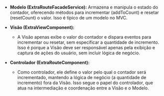 - **Modelo (ExtraRouteFacadeService):**
    Armazena e manipula o estado do contador, oferecendo métodos para incrementar (addToCount) e resetar
(resetCount) o valor. Isso é típico de um modelo no MVC.

- **Visão (ExtraViewComponent):**
  - A Visão apenas exibe o valor do contador e dispara eventos para incrementar ou resetar, sem especificar a 
  quantidade de incremento. Isso é porque a Visão deve ser responsável apenas pela exibição e
  captura de ações do usuário, sem incluir lógica de negócio.

- **Controlador (ExtraRouteComponent):**
  - Como controlador, ele define o valor pelo qual o contador será incrementado, mantendo a lógica de 
  negócio (a quantidade de incremento) fora da Visão. 
  Isso segue o papel do controlador, que atua na intermediação e coordenação entre a Visão
  e o Modelo.
